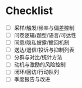 # Checklist

- [ ] 采样/触发/频率与偏差控制
- [ ] 问卷逻辑/题型/语言/可达性
- [ ] 同意/隐私披露/撤回机制
- [ ] 送达/退信/投诉与抑制列表
- [ ] 分群与对比/统计方法
- [ ] 动机与激励的风险控制
- [ ] 闭环/回访/行动队列
- [ ] 季度报告与改进
